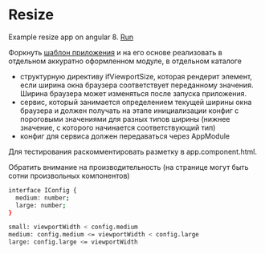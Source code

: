 # Resize
Example resize app on angular 8. [Run]

Форкнуть [шаблон приложения] и на его основе реализовать в отдельном аккуратно оформленном модуле, в отдельном каталоге

* структурную директиву ifViewportSize, которая рендерит элемент, если ширина окна браузера соответствует переданному значения. Ширина браузера может изменяться после запуска приложения.
* сервис, который занимается определением текущей ширины окна браузера и должен получать на этапе инициализации конфиг с пороговыми значениями для разных типов ширины (нижнее значение, с которого начинается соответствующий тип)
* конфиг для сервиса должен передаваться через AppModule

Для тестирования раскомментировать разметку в app.component.html.

Обратить внимание на производительность (на странице могут быть сотни произвольных компонентов)

```bash
interface IConfig {
  medium: number;
  large: number;
}
```

```bash
small: viewportWidth < config.medium
medium: config.medium <= viewportWidth < config.large
large: config.large <= viewportWidth
```

[шаблон приложения]: https://stackblitz.com/edit/vim8-2-resize-template?file=app%2Fapp.component.html
[Run]: https://stackblitz.com/github/mk13kos/resize
